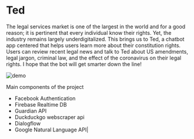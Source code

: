 # Ted
The legal services market is one of the largest in the world and for a good reason; it is pertinent that every individual know their rights. Yet, the industry remains largely underdigitalized. This brings us to Ted, a chatbot app centered that helps users learn more about their constitution rights. Users can review recent legal news and talk to Ted about US amendments, legal jargon, criminal law, and the effect of the coronavirus on their legal rights. I hope that the bot will get smarter down the line!

![demo](https://github.com/aczoo/Ted/blob/temp/ted_demo2.gif)

Main components of the project
   * Facebook Authentication
   * Firebase Realtime DB
   * Guardian API
   * Duckduckgo webscraper api
   * Dialogflow
   * Google Natural Language API|


